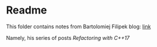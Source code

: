 # Readme

This folder contains notes from Bartolomiej Filipek blog: [link](https://www.bfilipek.com/p/about.html)

Namely, his series of posts *Refactoring with C++17*